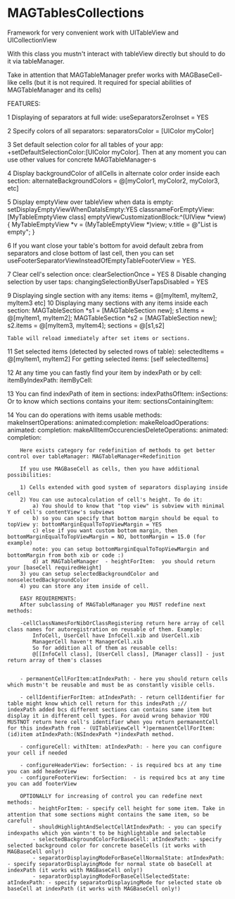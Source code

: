 # MAGTablesCollections

Framework for very convenient work with UITableView and UICollectionView

With this class you mustn't interact with tableView directly but should to do it via tableManager.
        
Take in attention that MAGTableManager prefer works with MAGBaseCell-like cells (but it is not required. It required for special abilities of MAGTableManager and its cells)
		
FEATURES:
	
1 Displaying of separators at full wide: useSeparatorsZeroInset = YES
 
2 Specify colors of all separators: separatorsColor = [UIColor myColor]
 
3 Set default selection color for all tables of your app: +setDefaultSelectionColor:[UIColor myColor]. Then at any moment you can use other values for concrete MAGTableManager-s
		
4 Display backgroundColor of allCells in alternate color order inside each section: alternateBackgroundColors = @[myColor1, myColor2, myColor3, etc]
	
5 Display emptyView over tableView when data is empty: setDisplayEmptyViewWhenDataIsEmpty:YES classnameForEmptyView:[MyTableEmptyView class] emptyViewCustomizationBlock:^(UIView *view) {
			MyTableEmptyView *v = (MyTableEmptyView *)view; 
			v.title = @"List is empty";
			}
 
6 If you want close your table's bottom for avoid default zebra from separators and close bottom of last cell, then you can
set useFooterSeparatorViewInsteadOfEmptyTableFooterView = YES.
 
7 Clear cell's selection once: clearSelectionOnce = YES
8 Disable changing selection by user taps: changingSelectionByUserTapsDisabled = YES
		
9 Displaying single section with any items: items = @[myItem1, myItem2, myItem3 etc]
10 Displaying many sections with any items inside each section:
	MAGTableSection *s1 = [MAGTableSection new];
	s1.items = @[myItem1, myItem2];
	MAGTableSection *s2 = [MAGTableSection new];
	s2.items = @[myItem3, myItem4];
	sections = @[s1,s2]
		
	Table will reload immediately after set items or sections.
		
11 Set selected items (detected by selected rows of table):  selectedItems = @[myItem1, myItem2]
For getting selected items: [self selectedItems]
 
12 At any time you can fastly find your item by indexPath or by cell: 
	itemByIndexPath:
	itemByCell:
			
13 You can find indexPath of item in sections:
	indexPathsOfItem: inSections:
Or to know which sections contains your item:
	sectionsContainingItem:
			
14 You can do operations with items usable methods:
	makeInsertOperations: animated:completion:
	makeReloadOperations: animated: completion:
	makeAllItemOccurenciesDeleteOperations: animated: completion:
			
		Here exists category for redefinition of methods to get better control over tableManager: MAGTableManager+Redefinition
		
		If you use MAGBaseCell as cells, then you have additional possibilities:
		
		1) Cells extended with good system of separators displaying inside cell
		2) You can use autocalculation of cell's height. To do it:
			a) You should to know that "top view" is subview with minimal Y of cell's contentView's subviews
			b) so you can specify that bottom margin should be equal to topView y: bottomMarginEqualToTopViewMargin = YES
			c) else if you want custom bottom margin, then bottomMarginEqualToTopViewMargin = NO, bottomMargin = 15.0 (for example)
			note: you can setup bottomMarginEqualToTopViewMargin and bottomMargin from both xib or code :)
			d) at MAGTableManager  - heightForItem:  you should return your [baseCell requiredHeight]
		3) you can setup selectedBackgroundColor and nonselectedBackgroundColor
		4) you can store any item inside of cell.
		
		EASY REQUIREMENTS:
		After subclassing of MAGTableManager you MUST redefine next methods:
		
		-cellClassNamesForNibOrClassRegistering return here array of cell class names for autoregistration on reusable of them. Example:
			InfoCell, UserCell have InfoCell.xib and UserCell.xib
			ManagerCell haven't ManagerCell.xib
			So for addition all of them as reusable cells:
			@[[InfoCell class], [UserCell class], [Manager class]] - just return array of them's classes
 
	
		- permanentCellForItem:atIndexPath: - here you should return cells which mustn't be reusable and must be as constantly visible cells.
 
		- cellIdentifierForItem: atIndexPath: - return cellIdentifier for table might know which cell return for this indexPath ;//        indexPath added bcs different sections can contains same item but display it in different cell types. For avoid wrong behavior YOU MUSTNOT return here cell's identifier when you return permanentCell for this indexPath from - (UITableViewCell *)permanentCellForItem:(id)item atIndexPath:(NSIndexPath *)indexPath method.

		- configureCell: withItem: atIndexPath: - here you can configure your cell if needed

		- configureHeaderView: forSection: - is required bcs at any time you can add headerView
		- configureFooterView: forSection:  - is required bcs at any time you can add footerView
		
		OPTIONALLY for increasing of control you can redefine next methods:
			- heightForItem: - specify cell height for some item. Take in attention that some sections might contains the same item, so be careful!
			- shouldHighlightAndSelectCellAtIndexPath: - you can specify indexpaths which yon wantn't to be highlightable and selectable
			- selectedBackgroundColorForBaseCell: atIndexPath: - specify selected background color for concrete baseCells (it works with MAGBaseCell only!)
			- separatorDisplayingModeForBaseCellNormalState: atIndexPath: - specify separatorDisplayingMode for normal state ob baseCell at indexPath (it works with MAGBaseCell only!)
			- separatorDisplayingModeForBaseCellSelectedState: atIndexPath: - specify separatorDisplayingMode for selected state ob baseCell at indexPath (it works with MAGBaseCell only!)
